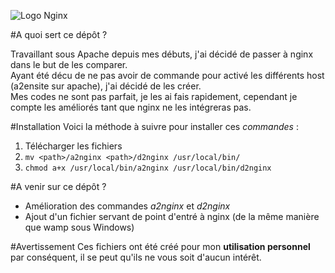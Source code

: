 ![Logo Nginx](https://www.guillaume-leduc.fr/wp-content/uploads/2014/05/nginx-logo.png)

#A quoi sert ce dépôt ?

Travaillant sous Apache depuis mes débuts, j'ai décidé de passer à nginx dans le but de les comparer.   
Ayant été décu de ne pas avoir de commande pour activé les différents host (a2ensite sur apache), j'ai décidé de les créer.  
Mes codes ne sont pas parfait, je les ai fais rapidement, cependant je compte les améliorés tant que nginx ne les intégreras pas.

#Installation
Voici la méthode à suivre pour installer ces *commandes* :  

1. Télécharger les fichiers
2. `mv <path>/a2nginx <path>/d2nginx /usr/local/bin/`
3. `chmod a+x /usr/local/bin/a2nginx /usr/local/bin/d2nginx`

#A venir sur ce dépôt ?
* Amélioration des commandes *a2nginx* et *d2nginx*
* Ajout d'un fichier servant de point d'entré à nginx (de la même manière que wamp sous Windows)

#Avertissement
Ces fichiers ont été créé pour mon **utilisation personnel** par conséquent, il se peut qu'ils ne vous soit d'aucun intérêt.